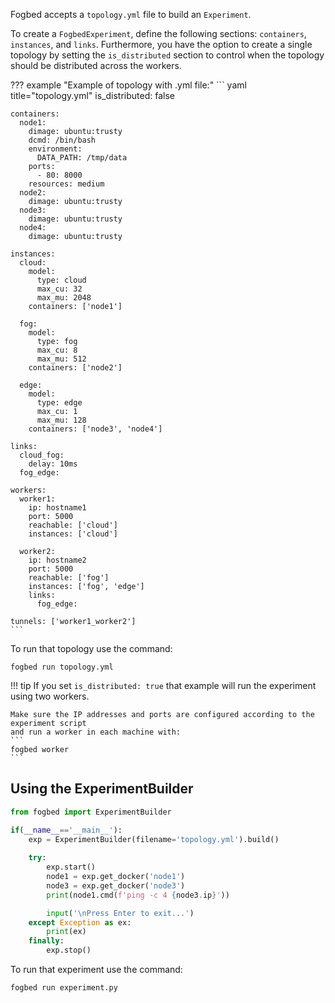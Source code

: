 Fogbed accepts a `topology.yml` file to build an `Experiment`.

To create a `FogbedExperiment`, define the following sections: `containers`, `instances`, and `links`. Furthermore, you have the option to create a single topology by setting the `is_distributed` section to control when the topology should be distributed across the workers.

??? example "Example of topology with .yml file:"
    ``` yaml title="topology.yml"
    is_distributed: false

    containers:
      node1:
        dimage: ubuntu:trusty
        dcmd: /bin/bash
        environment:
          DATA_PATH: /tmp/data
        ports:
          - 80: 8000
        resources: medium
      node2:
        dimage: ubuntu:trusty
      node3:
        dimage: ubuntu:trusty
      node4:
        dimage: ubuntu:trusty

    instances:
      cloud:
        model: 
          type: cloud
          max_cu: 32
          max_mu: 2048
        containers: ['node1']
          
      fog:
        model: 
          type: fog
          max_cu: 8
          max_mu: 512
        containers: ['node2']
      
      edge:
        model: 
          type: edge
          max_cu: 1
          max_mu: 128
        containers: ['node3', 'node4']

    links:
      cloud_fog: 
        delay: 10ms
      fog_edge: 

    workers:
      worker1:
        ip: hostname1
        port: 5000
        reachable: ['cloud']
        instances: ['cloud']
      
      worker2:
        ip: hostname2
        port: 5000
        reachable: ['fog']
        instances: ['fog', 'edge']
        links:
          fog_edge:

    tunnels: ['worker1_worker2']
    ```

To run that topology use the command:
```
fogbed run topology.yml
```

!!! tip
    If you set `is_distributed: true` that example will run the experiment using two workers.

    Make sure the IP addresses and ports are configured according to the experiment script
    and run a worker in each machine with:
    ```
    fogbed worker
    ```

## Using the ExperimentBuilder
```py title="experiment.py"
from fogbed import ExperimentBuilder

if(__name__=='__main__'):
    exp = ExperimentBuilder(filename='topology.yml').build()
        
    try:
        exp.start()
        node1 = exp.get_docker('node1')
        node3 = exp.get_docker('node3')
        print(node1.cmd(f'ping -c 4 {node3.ip}'))

        input('\nPress Enter to exit...')
    except Exception as ex:
        print(ex)
    finally:
        exp.stop()
```

To run that experiment use the command:
```
fogbed run experiment.py
```